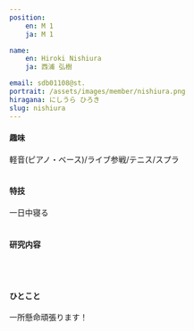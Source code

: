 ```yaml
---
position:
    en: M 1
    ja: M 1

name:
    en: Hiroki Nishiura
    ja: 西浦 弘樹

email: sdb01108@st.
portrait: /assets/images/member/nishiura.png
hiragana: にしうら ひろき
slug: nishiura
---
```


#### 趣味
軽音(ピアノ・ベース)/ライブ参戦/テニス/スプラ
<br><br>

#### 特技
一日中寝る
<br><br>

#### 研究内容
<br><br>

#### ひとこと
一所懸命頑張ります！
<br><br>
